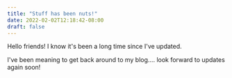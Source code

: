 ```yaml
---
title: "Stuff has been nuts!"
date: 2022-02-02T12:18:42-08:00
draft: false
---
```


Hello friends!  I know it's been a long time since I've updated.

I've been meaning to get back around to my blog.... look forward to updates again soon!

